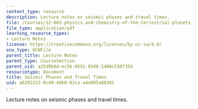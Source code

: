 ```yaml
---
content_type: resource
description: Lecture notes on seismic phases and travel times.
file: /courses/12-002-physics-and-chemistry-of-the-terrestrial-planets-fall-2008/a62921530c4948b882caa4e805a88381_MIT12_002f08_Lec11.pdf
file_type: application/pdf
learning_resource_types:
- Lecture Notes
license: https://creativecommons.org/licenses/by-nc-sa/4.0/
ocw_type: OCWFile
parent_title: Lecture Notes
parent_type: CourseSection
parent_uid: a25d9b6d-ec56-0591-83d8-1486c530f35d
resourcetype: Document
title: Seismic Phases and Travel Times
uid: a6292153-0c49-48b8-82ca-a4e805a88381
---
```

Lecture notes on seismic phases and travel times.